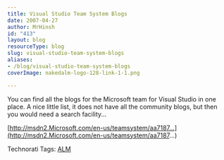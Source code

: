 ```yaml
---
title: Visual Studio Team System Blogs
date: 2007-04-27
author: MrHinsh
id: "413"
layout: blog
resourceType: blog
slug: visual-studio-team-system-blogs
aliases:
- /blog/visual-studio-team-system-blogs
coverImage: nakedalm-logo-128-link-1-1.png

---
```



You can find all the blogs for the Microsoft team for Visual Studio in one place. A nice little list, it does not have all the community blogs, but then you would need a search facility...

[http://msdn2.Microsoft.com/en-us/teamsystem/aa7187...](http://msdn2.Microsoft.com/en-us/teamsystem/aa7187...)

Technorati Tags: [ALM](http://technorati.com/tags/ALM)


